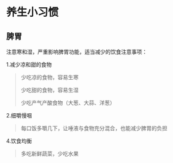 # 养生小习惯



## 脾胃

注意寒和湿，严重影响脾胃功能，适当减少的饮食注意事项：

1.减少凉和甜的食物

> 少吃凉的食物，容易生寒
>
> 少吃甜的食物，容易生湿
>
> 少吃产气产酸食物（大葱、大蒜、洋葱）

2.细嚼慢咽

>每口饭多嚼几下，让唾液与食物充分混合，也能减少脾胃的负担

4.饮食均衡

> 多吃新鲜蔬菜，少吃水果